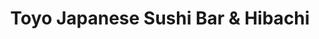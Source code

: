 ---
layout: place
title: Toyo Japanese Sushi Bar & Hibachi
permalink: /mississippi/oxford/toyo-japanese-sushi-bar-hibachi.html
stateAbbr: MS
stateName: Mississippi
cityName: Oxford
seo:
  type: restaurant
  links: http://www.toyooxford.com/
place_id: ChIJV413x2hwgIgRSkBf1vgLoeI
photos:
  - name: >-
      places/ChIJV413x2hwgIgRSkBf1vgLoeI/photos/AeeoHcKSu7Vel_8Gc3_5z8kDGsSiUX4-yiDX1MCwdHSZPV4U3qIACpcfgM6W2ia-XWaDuVuhrTeEDq-3faj4pFWtDcmr4nF7zbP9kB_Gaf_2ym80-CoOx9reFxj_NvKC64fVk6LXeFrpjVW3xx-BivQTHKZke2kYCNgEL9pCQdFrmwdZ_KdUCzfi2YmL8tX94shsNhyMQhViuIkWTOu5ssr2wrG64gI_Y7jevJewRf6-5pPF8mhiJnLgLchaVIcGScPIhg6JuooTV-uHvjuQwuPtSIw0jSTKa28FqEUn-ya1Ylt4og
    widthPx: 1037
    heightPx: 778
    authorAttributions:
      - displayName: Toyo Japanese Sushi Bar & Hibachi
        uri: https://maps.google.com/maps/contrib/106669344587927925029
        photoUri: >-
          https://lh3.googleusercontent.com/a-/ALV-UjVTYOXfCOzLgxCM07dPgFcqSs1SQfXgE71xUw4R7_Ja4TLkS-o=s100-p-k-no-mo
    flagContentUri: >-
      https://www.google.com/local/imagery/report/?cb_client=maps_api_places.places_api&image_key=!1e10!2sAF1QipMy5P6eDbgKzP_4QYWwsu1Ep57NftdzzXc7ElOM&hl=en-US
    googleMapsUri: >-
      https://www.google.com/maps/place//data=!3m4!1e2!3m2!1sAF1QipMy5P6eDbgKzP_4QYWwsu1Ep57NftdzzXc7ElOM!2e10!4m2!3m1!1s0x88807068c7778d57:0xe2a10bf8d65f404a
  - name: >-
      places/ChIJV413x2hwgIgRSkBf1vgLoeI/photos/AeeoHcKwrfWl1BETd4bdW-Qc-kx7DcMgOeBWsqjonGs0qUrUT6B8jGtEACdfs5Z9ZJWDKv833nu-LvrRyovykMKRhVirsWoegzRS1Q1tlMonEwqN4m4Bi9mUgvBda8RKUPlOvm1viVQmXnjgr-2qR59gEWZy-aMwZ5t2Zpn3l-5vu5FOnpbZIyNwoH7RIEcQEk2xaV5dQMirZluzEOCBOgw5j8NiuOU-vg8l2NQmKXdZXJ1p4K8zeufNvrALhqpw34ud8R0Q5_qiHo4h2Aai-ULjbaTDgIR8AdJ6ycBHLaqAiRO7ig
    widthPx: 1600
    heightPx: 1200
    authorAttributions:
      - displayName: Toyo Japanese Sushi Bar & Hibachi
        uri: https://maps.google.com/maps/contrib/106669344587927925029
        photoUri: >-
          https://lh3.googleusercontent.com/a-/ALV-UjVTYOXfCOzLgxCM07dPgFcqSs1SQfXgE71xUw4R7_Ja4TLkS-o=s100-p-k-no-mo
    flagContentUri: >-
      https://www.google.com/local/imagery/report/?cb_client=maps_api_places.places_api&image_key=!1e10!2sAF1QipNrMLAeIngj94L0ngTV-jXvwhERcCRH3zhI7xSS&hl=en-US
    googleMapsUri: >-
      https://www.google.com/maps/place//data=!3m4!1e2!3m2!1sAF1QipNrMLAeIngj94L0ngTV-jXvwhERcCRH3zhI7xSS!2e10!4m2!3m1!1s0x88807068c7778d57:0xe2a10bf8d65f404a
  - name: >-
      places/ChIJV413x2hwgIgRSkBf1vgLoeI/photos/AeeoHcJTBT6Md3_t3nHWF1fbvUcA5kKzcvfKISMFVSmYsKrhpJ4PC9V6PNGP87YFgRsfdakRVXnOSUFQbPZuVN2DErHTVYKkAKARzgf7MudvPKd45IAki2BkmupkEk-qWt7x6FZt6Z0nokxylTNMJl1f0MrjMlzL1bv0_fKbtNxm70_vxNptIPOiFk_k55OSamwJQiJEyWHmk7xb45WtLPm6YzhuQM_icb4jBZWLxZ7PSQo-Yl8vef9zU8uO2ljfEXLM3R7z3UtuZOY1PgOo45_NSt-dQbPesRmyrEVNAgskOAAEjg
    widthPx: 540
    heightPx: 360
    authorAttributions:
      - displayName: Toyo Japanese Sushi Bar & Hibachi
        uri: https://maps.google.com/maps/contrib/106669344587927925029
        photoUri: >-
          https://lh3.googleusercontent.com/a-/ALV-UjVTYOXfCOzLgxCM07dPgFcqSs1SQfXgE71xUw4R7_Ja4TLkS-o=s100-p-k-no-mo
    flagContentUri: >-
      https://www.google.com/local/imagery/report/?cb_client=maps_api_places.places_api&image_key=!1e10!2sAF1QipOiCqFBWZhciZs71bIir0NM0CMpZWH4B6nuZTAp&hl=en-US
    googleMapsUri: >-
      https://www.google.com/maps/place//data=!3m4!1e2!3m2!1sAF1QipOiCqFBWZhciZs71bIir0NM0CMpZWH4B6nuZTAp!2e10!4m2!3m1!1s0x88807068c7778d57:0xe2a10bf8d65f404a
  - name: >-
      places/ChIJV413x2hwgIgRSkBf1vgLoeI/photos/AeeoHcKOaE8V4Us0YqMiSPxKffRusypusRVzFobuzJsNnvKDUanm47ob9a42vkk9MXwLYY5q9hQ6ypRmiWyjcQA7lNvlt_BqMhAjTgZ6qCesi1-Bl360GX1olWG1N78T_DRx2ews8u0Z8KI5EFvpcsD9E3hp7F--iMDrD1mPJo6d1lGlNPBeAP4qZKwyR80MnzA_otGpRqZQ_EcafCWdqKuyAVRn2nl6zaXOjVwuu3VnLi8-F2yPExtD9TbWt-KgWIrv8DEKRon9eKYH7R-qIqZAMh1CrTJUx7sUqU8Z8A5fbckX3A
    widthPx: 720
    heightPx: 511
    authorAttributions:
      - displayName: Toyo Japanese Sushi Bar & Hibachi
        uri: https://maps.google.com/maps/contrib/106669344587927925029
        photoUri: >-
          https://lh3.googleusercontent.com/a-/ALV-UjVTYOXfCOzLgxCM07dPgFcqSs1SQfXgE71xUw4R7_Ja4TLkS-o=s100-p-k-no-mo
    flagContentUri: >-
      https://www.google.com/local/imagery/report/?cb_client=maps_api_places.places_api&image_key=!1e10!2sAF1QipO_FCz86QgLB8E-iyuwzPYCw8dTkHrpJG9LdnD4&hl=en-US
    googleMapsUri: >-
      https://www.google.com/maps/place//data=!3m4!1e2!3m2!1sAF1QipO_FCz86QgLB8E-iyuwzPYCw8dTkHrpJG9LdnD4!2e10!4m2!3m1!1s0x88807068c7778d57:0xe2a10bf8d65f404a
  - name: >-
      places/ChIJV413x2hwgIgRSkBf1vgLoeI/photos/AeeoHcLIbrnp0ixCCVJQKkp058g-t253nP9zIjNKJNOws06ktMOYFdAOtwoVax0I66Yxko88YnHIMndGs_OxiKl63hlvLlDelKgScIGWAKtbav8npzygCRkEs79kL51rIBYCjg-zyG0JkrF8LZ1jXKwp46WjNdQrFhf9__HFxpgHC6vaBieg4KTFpFkzRJ4UA6v1RI26WtWmQBCxFejkuk6EY5fN4k-LTkAyst0nisS9bdS6s-bF7IFkPE63924AqJ0CoVVxjGFcXTQGTQme9z7gjY09ygD3vDstIeuK5_CLtByUISCcwn0jYwRpjgnW2zapX1sJlUrEQAUsrGPpRGgo0o7iuTs8mbZmsvZngInRb89HmLsmESIzYgfv6Uzpw34S-gGPxz1kGpgph9f5XS84r-J_68bqc_sinzspPCybxAvkAg
    widthPx: 4800
    heightPx: 3600
    authorAttributions:
      - displayName: Lacy Lane
        uri: https://maps.google.com/maps/contrib/113923179917912557650
        photoUri: >-
          https://lh3.googleusercontent.com/a-/ALV-UjUacuj4YKVtjgny5VpFN6yqGrVymPs8kZHVpEV_ukRpIRX0FR1Q=s100-p-k-no-mo
    flagContentUri: >-
      https://www.google.com/local/imagery/report/?cb_client=maps_api_places.places_api&image_key=!1e10!2sCIHM0ogKEICAgID5sYP2UA&hl=en-US
    googleMapsUri: >-
      https://www.google.com/maps/place//data=!3m4!1e2!3m2!1sCIHM0ogKEICAgID5sYP2UA!2e10!4m2!3m1!1s0x88807068c7778d57:0xe2a10bf8d65f404a
  - name: >-
      places/ChIJV413x2hwgIgRSkBf1vgLoeI/photos/AeeoHcJblPovNkRdbD_lMDlm-N5ZYUoGtNOH59EffOfhFwD2YmnAV9KdDVKCzN_KarAgyVEF0wrmu8DW7xm_WjfRXqgzwBAHH9uCCInay5Sk-_641usNglQBt1z1ZH0bq0nfJztc6Kay0kOe0Q1Joxes_V6-ldcbDMG7_wLsYtpsNTCEwHs1d0rYA3skTk355IZ2ri_L8W7OPRN3gocZhHMxW1EnQiCj9PcsELInQUEo4DxODCmVT3Sta6ER2pvD0k2_yep4MOpQmfZOhrn5ha2CPnbUUk0Yf0bYnTp5PyoS-lJXuaaRu6oSZa5rayqTz1-pIxw1Wmg_0tI0JijII_tFVP7--ccWVDwglc3YVqTkIP-VTlfDx3pTX_C6Oh296Cq2WcrVrJDPlpUC47TaQC2_68iX8FNDsed_sfA4oqaRhqdXM28a
    widthPx: 3000
    heightPx: 4000
    authorAttributions:
      - displayName: Edward Smith
        uri: https://maps.google.com/maps/contrib/112739354616878122974
        photoUri: >-
          https://lh3.googleusercontent.com/a-/ALV-UjUV06wIlWDxDmTZINxCNg3gwvIdXDaBis8hJQzWBuEpJY_9FeA=s100-p-k-no-mo
    flagContentUri: >-
      https://www.google.com/local/imagery/report/?cb_client=maps_api_places.places_api&image_key=!1e10!2sCIHM0ogKEICAgMCght_NrgE&hl=en-US
    googleMapsUri: >-
      https://www.google.com/maps/place//data=!3m4!1e2!3m2!1sCIHM0ogKEICAgMCght_NrgE!2e10!4m2!3m1!1s0x88807068c7778d57:0xe2a10bf8d65f404a
  - name: >-
      places/ChIJV413x2hwgIgRSkBf1vgLoeI/photos/AeeoHcI15bNoMfHymJtk0i7_2c1fSXN2zx6SHs-YI4gEH5DXdnJkMSNJJtaiVRQWEvaQiep4OeNhw6q1RYnCf8lN4lMxqLDDxxjLltctAc2NTAVa23FipGvVCKVoYOIOdq-z0fLAR_vyaANPzLVKChKVkTRTHEjuQ55tlSuD8avw_2d03-jeKEJnvbiJfqTWJG_gW1TuUL5Ql-WKViVSeaqSo2hYAtYsCLinJCIGiQm5LIvH8r_gQqEJtM1b7sFj4lS9dxK7J54bR34nl9RcxZMaF8Sn-Qzrt3GCdKiTxLNLvflEy7CVYxLIqr9husTIIWYUmIFZp2LheQdzd-Q6AlH2fkjdIFQuE4VBGmmrLLm0TEX9-87unP3UV_tQR0K0MIw9RxfxZcuEwNlvZTjOHxbM088shE49WMZoVmDyLxpFsiQPXKf2
    widthPx: 3000
    heightPx: 4000
    authorAttributions:
      - displayName: Sabbir Hossain
        uri: https://maps.google.com/maps/contrib/108283829857182774564
        photoUri: >-
          https://lh3.googleusercontent.com/a/ACg8ocL8q2IvtwTdOhUehqDxoRZnwBoGKJ_BH_D7j6G7TFlJJyzgTlA=s100-p-k-no-mo
    flagContentUri: >-
      https://www.google.com/local/imagery/report/?cb_client=maps_api_places.places_api&image_key=!1e10!2sCIHM0ogKEICAgICnl52lsQE&hl=en-US
    googleMapsUri: >-
      https://www.google.com/maps/place//data=!3m4!1e2!3m2!1sCIHM0ogKEICAgICnl52lsQE!2e10!4m2!3m1!1s0x88807068c7778d57:0xe2a10bf8d65f404a
  - name: >-
      places/ChIJV413x2hwgIgRSkBf1vgLoeI/photos/AeeoHcJpQeIs0HoS7UIr08EF4HwEL70KRbcWkvJn6NThB4gPUL2hozlsG1YE1KdICtYaWbCqXcCVKaImiDG586WVjcyuCSd6oMf6k0hglQYARzPgO--ShGeYmzilq44B9_ld2Zn9CkVwXXie7R858hCXpUo1CI6YrzRJXl5HYYwvw-WUoqj4tt-OXV-6N-nLm7dxoopd7_3_XX6WtxVFfrjJ2s4stZlBgNiubofxpeYENV0p5PDLGu3NLgLySFcOcaoC0eURJxj3LdTLI3tVPn0RcaiqoYxJlNw8pBNNj1UMMzMcK2TOCOvjngvaNA0m0Cf0rw9yqZlLKinwlmKDT6oD-MLi_BjWWENEe9CBWS8TpOxaAp00XCfiGD_nlsGAoqplPCQ5wCKhrnmdlS2APzUmwhxMnDH81Etvl55tfHhQdgRw_g
    widthPx: 4032
    heightPx: 3024
    authorAttributions:
      - displayName: Willie Mounce
        uri: https://maps.google.com/maps/contrib/106988510733505689640
        photoUri: >-
          https://lh3.googleusercontent.com/a-/ALV-UjVQqe8Yo84GDnxma7PBZGNsmH_EwqU0R9lHENKGXPcI2hUDSaM2zQ=s100-p-k-no-mo
    flagContentUri: >-
      https://www.google.com/local/imagery/report/?cb_client=maps_api_places.places_api&image_key=!1e10!2sCIHM0ogKEICAgICVuuX0PA&hl=en-US
    googleMapsUri: >-
      https://www.google.com/maps/place//data=!3m4!1e2!3m2!1sCIHM0ogKEICAgICVuuX0PA!2e10!4m2!3m1!1s0x88807068c7778d57:0xe2a10bf8d65f404a
  - name: >-
      places/ChIJV413x2hwgIgRSkBf1vgLoeI/photos/AeeoHcJ00sIgtA4Nop1nHErmSmnEi_GFuXSCqGfExtbNPayKgbqV97U4LLovlN7SeeZVpV-YEYJQ1zQx_isT83c4133VGyLyJ7KAWU3OkRVhRZdytAvt5Dq74SAOrG7NNAB5bQOiaBNHLCiMEokXeH_IxLwHXHe5gq4mqY7HeV1LH15klCPN8XfTeK0LIqkFTadON6xKOPIFXimdFyn2Ut67Pkl9vzEMQR5sc8Rfn6f4aD2t6jeiNezyRyW-MXdbDuomEd5JMYaJpffEOH1SmiXtmOPYuUWYB8_WRY58hMWme1KkCvbRs6uVe-7wDzJ1NPU_f6BlXX0F0KdKMBSJom0Sr-jgNL1mF_niSuA7tfH0eV0gki-pYgNdnHRteBbV8A2G-yMZ6v5eVLBJToismo1fwtaFYpOgSn1bVbKXdZxRTa3awA
    widthPx: 3000
    heightPx: 4000
    authorAttributions:
      - displayName: Sabbir Hossain
        uri: https://maps.google.com/maps/contrib/108283829857182774564
        photoUri: >-
          https://lh3.googleusercontent.com/a/ACg8ocL8q2IvtwTdOhUehqDxoRZnwBoGKJ_BH_D7j6G7TFlJJyzgTlA=s100-p-k-no-mo
    flagContentUri: >-
      https://www.google.com/local/imagery/report/?cb_client=maps_api_places.places_api&image_key=!1e10!2sCIHM0ogKEICAgIDj2N2xUQ&hl=en-US
    googleMapsUri: >-
      https://www.google.com/maps/place//data=!3m4!1e2!3m2!1sCIHM0ogKEICAgIDj2N2xUQ!2e10!4m2!3m1!1s0x88807068c7778d57:0xe2a10bf8d65f404a
  - name: >-
      places/ChIJV413x2hwgIgRSkBf1vgLoeI/photos/AeeoHcKFEK_RWIkTSw7YwUso6oZ4pEvu1x5yZzJ_lYtrqZMyvIgJ2wKHvMzRH5ED1oER2cv6ce_4dVSVwMjxp8CYdx6YjDiEHsQyjj7OysnBCrckhJfo6B3ZsFfpagiCibCdUcvw5QMx9d55ZVGWps79DnrfkL8fIZsod2P7cUN0wko6abCO6ux5bQLXDLlrLAQMiHpI-JMRQ_KAJCeOYsh_EwDe60NgRmaJOIndAm_ZIBkVTpZnoQ7s7svhqab25frEadTJlZ32BM2Eoq1kXgVCsJebI2nwrWjpYsJhJAk-r-H3Rz4icWZuty96QV8GjgTKFCo-eDHBIVbGRDPSl2o5JIfq7WysRpfa5mRJXbo4aZQMxgkVxcaEBQN2l3D517rJd8HcrwbRQ4OaeMVvm3nQtXF12ub9Gk1YcbzsYLvSw225Vg
    widthPx: 3024
    heightPx: 4032
    authorAttributions:
      - displayName: Eric Shields
        uri: https://maps.google.com/maps/contrib/109390188306901177048
        photoUri: >-
          https://lh3.googleusercontent.com/a/ACg8ocL48ROcA0dlhycrjqEZO7I5-wZ4nYIuiQUftcsQyt-ncyihSg=s100-p-k-no-mo
    flagContentUri: >-
      https://www.google.com/local/imagery/report/?cb_client=maps_api_places.places_api&image_key=!1e10!2sCIHM0ogKEICAgICa3NbFOw&hl=en-US
    googleMapsUri: >-
      https://www.google.com/maps/place//data=!3m4!1e2!3m2!1sCIHM0ogKEICAgICa3NbFOw!2e10!4m2!3m1!1s0x88807068c7778d57:0xe2a10bf8d65f404a
address: '2305 Jackson Ave W #207, Oxford, MS 38655, USA'
street: '2305 Jackson Ave W #207'
city: Oxford
state: MS
zip: '38655'
country: USA
neighborhood: null
latitude: '34.364432'
longitude: '-89.563187'
accessibility_options:
  wheelchairAccessibleParking: true
  wheelchairAccessibleEntrance: true
  wheelchairAccessibleRestroom: true
  wheelchairAccessibleSeating: true
business_status: OPERATIONAL
name: Toyo Japanese Sushi Bar & Hibachi
google_maps_links:
  directionsUri: >-
    https://www.google.com/maps/dir//''/data=!4m7!4m6!1m1!4e2!1m2!1m1!1s0x88807068c7778d57:0xe2a10bf8d65f404a!3e0
  placeUri: https://maps.google.com/?cid=16330346887198490698
  writeAReviewUri: >-
    https://www.google.com/maps/place//data=!4m3!3m2!1s0x88807068c7778d57:0xe2a10bf8d65f404a!12e1
  reviewsUri: >-
    https://www.google.com/maps/place//data=!4m4!3m3!1s0x88807068c7778d57:0xe2a10bf8d65f404a!9m1!1b1
  photosUri: >-
    https://www.google.com/maps/place//data=!4m3!3m2!1s0x88807068c7778d57:0xe2a10bf8d65f404a!10e5
primary_type: Restaurant
opening_hours:
  regular: null
  current: null
secondary_opening_hours:
  regular:
    weekdayDescriptions: null
    type: null
  current:
    weekdayDescriptions: null
    type: null
phone: (662) 232-8668
price_level: PRICE_LEVEL_MODERATE
price_range: null
rating: '4.5'
rating_count: 0
website: http://www.toyooxford.com/
description: >-
  Discover Toyo Japanese Sushi Bar in Oxford, MS$$$Toyo Japanese Sushi Bar &
  Hibachi in Oxford, MS, stands out as a welcoming spot for fresh sushi and
  interactive hibachi dining, perfect for those seeking top-rated Japanese
  cuisine nearby. This eatery features a spacious layout with teppanyaki-style
  meals cooked right at your table, blending entertainment with flavorful dishes
  like sushi rolls and hearty bento boxes. Accessibility is a key highlight,
  with options like wheelchair-friendly entrances and seating that make it easy
  for everyone to enjoy. The bar adds to the appeal with happy hour specials and
  a variety of cocktails, making it a go-to choice for casual meals or group
  gatherings at sushi restaurants in the area. Whether you're looking for sushi
  places near me or a fun night out, Toyo's combination of quality ingredients
  and lively atmosphere ensures a memorable visit.
generative_summary: >-
  Discover Toyo Japanese Sushi Bar in Oxford, MS$$$Toyo Japanese Sushi Bar &
  Hibachi in Oxford, MS, stands out as a welcoming spot for fresh sushi and
  interactive hibachi dining, perfect for those seeking top-rated Japanese
  cuisine nearby. This eatery features a spacious layout with teppanyaki-style
  meals cooked right at your table, blending entertainment with flavorful dishes
  like sushi rolls and hearty bento boxes. Accessibility is a key highlight,
  with options like wheelchair-friendly entrances and seating that make it easy
  for everyone to enjoy. The bar adds to the appeal with happy hour specials and
  a variety of cocktails, making it a go-to choice for casual meals or group
  gatherings at sushi restaurants in the area. Whether you're looking for sushi
  places near me or a fun night out, Toyo's combination of quality ingredients
  and lively atmosphere ensures a memorable visit.
generative_disclosure: Summarized by AI using the Grok-3-Mini model.
reviews:
  - name: >-
      places/ChIJV413x2hwgIgRSkBf1vgLoeI/reviews/ChZDSUhNMG9nS0VJQ0FnTUNnaHFfdGRREAE
    relativePublishTimeDescription: a month ago
    rating: 5
    text:
      text: >-
        When We come to Oxford to visit my father, this is his favorite place to
        go to get sushi. The atmosphere is very nice and the background music is
        not so loud that you can not have a conversation with those at your
        table. The Bento box lunch is a huge portion, and I appreciate that they
        offer soy wrap for sushi, which my father prefers. When we have large
        family gatherings, we enjoy sitting at the hibachi tables and have never
        had disappointing meals and the grandkids always have great fun with the
        chefs.
      languageCode: en
    originalText:
      text: >-
        When We come to Oxford to visit my father, this is his favorite place to
        go to get sushi. The atmosphere is very nice and the background music is
        not so loud that you can not have a conversation with those at your
        table. The Bento box lunch is a huge portion, and I appreciate that they
        offer soy wrap for sushi, which my father prefers. When we have large
        family gatherings, we enjoy sitting at the hibachi tables and have never
        had disappointing meals and the grandkids always have great fun with the
        chefs.
      languageCode: en
    authorAttribution:
      displayName: Edward Smith
      uri: https://www.google.com/maps/contrib/112739354616878122974/reviews
      photoUri: >-
        https://lh3.googleusercontent.com/a-/ALV-UjUV06wIlWDxDmTZINxCNg3gwvIdXDaBis8hJQzWBuEpJY_9FeA=s128-c0x00000000-cc-rp-mo-ba2
    publishTime: '2025-02-16T15:24:29.492573Z'
    flagContentUri: >-
      https://www.google.com/local/review/rap/report?postId=ChZDSUhNMG9nS0VJQ0FnTUNnaHFfdGRREAE&d=17924085&t=1
    googleMapsUri: >-
      https://www.google.com/maps/reviews/data=!4m6!14m5!1m4!2m3!1sChZDSUhNMG9nS0VJQ0FnTUNnaHFfdGRREAE!2m1!1s0x88807068c7778d57:0xe2a10bf8d65f404a
  - name: >-
      places/ChIJV413x2hwgIgRSkBf1vgLoeI/reviews/ChdDSUhNMG9nS0VJQ0FnTURRN2ZiVm1RRRAB
    relativePublishTimeDescription: a month ago
    rating: 5
    text:
      text: >-
        This place was so clean and so delicious!! Everyone here is extremely
        nice and the service was amazing!! It was a totally fun and unique
        experience and they truly are so funny and happy to help!! The servers
        are so nice and diligent and the chefs are so fast and friendly!!
      languageCode: en
    originalText:
      text: >-
        This place was so clean and so delicious!! Everyone here is extremely
        nice and the service was amazing!! It was a totally fun and unique
        experience and they truly are so funny and happy to help!! The servers
        are so nice and diligent and the chefs are so fast and friendly!!
      languageCode: en
    authorAttribution:
      displayName: sadie alexander
      uri: https://www.google.com/maps/contrib/112091538830760608536/reviews
      photoUri: >-
        https://lh3.googleusercontent.com/a-/ALV-UjXHZsKihzubBBS5b-NBfZ3M38hZKIoz1mfFWMCex4wd9xUkWgsJ=s128-c0x00000000-cc-rp-mo-ba3
    publishTime: '2025-03-13T05:45:30.522949Z'
    flagContentUri: >-
      https://www.google.com/local/review/rap/report?postId=ChdDSUhNMG9nS0VJQ0FnTURRN2ZiVm1RRRAB&d=17924085&t=1
    googleMapsUri: >-
      https://www.google.com/maps/reviews/data=!4m6!14m5!1m4!2m3!1sChdDSUhNMG9nS0VJQ0FnTURRN2ZiVm1RRRAB!2m1!1s0x88807068c7778d57:0xe2a10bf8d65f404a
  - name: >-
      places/ChIJV413x2hwgIgRSkBf1vgLoeI/reviews/ChdDSUhNMG9nS0VJQ0FnSUNWdXVYMG5BRRAB
    relativePublishTimeDescription: a year ago
    rating: 4
    text:
      text: >-
        I ordered the vegetable soup and the veggie spring rolls. The vegetables
        in the soup were rather large. The soup had a good taste, but I added
        quite a bit of the seasoning they bring you. This helped it tremendously
        by giving it a little spice. The spring rolls were okay. Im going to say
        they are not made fresh, but that’s just my opinion. They could easily
        do a handmade one with fresh veggies, but not many places do this that
        I’m aware of. They tasted like any other frozen spring roll you buy
        anywhere. We went for our office Christmas party. The service was great,
        and everyone seemed pleased with their food. The table was very clean,
        as well as the silver ware and plates and bowls. I am a diabetic so I
        opted out of the traditional meal with the rice. The three stars on the
        food is specifically for what I ordered, not my coworkers. They all
        seemed very pleased with theirs.
      languageCode: en
    originalText:
      text: >-
        I ordered the vegetable soup and the veggie spring rolls. The vegetables
        in the soup were rather large. The soup had a good taste, but I added
        quite a bit of the seasoning they bring you. This helped it tremendously
        by giving it a little spice. The spring rolls were okay. Im going to say
        they are not made fresh, but that’s just my opinion. They could easily
        do a handmade one with fresh veggies, but not many places do this that
        I’m aware of. They tasted like any other frozen spring roll you buy
        anywhere. We went for our office Christmas party. The service was great,
        and everyone seemed pleased with their food. The table was very clean,
        as well as the silver ware and plates and bowls. I am a diabetic so I
        opted out of the traditional meal with the rice. The three stars on the
        food is specifically for what I ordered, not my coworkers. They all
        seemed very pleased with theirs.
      languageCode: en
    authorAttribution:
      displayName: Willie Mounce
      uri: https://www.google.com/maps/contrib/106988510733505689640/reviews
      photoUri: >-
        https://lh3.googleusercontent.com/a-/ALV-UjVQqe8Yo84GDnxma7PBZGNsmH_EwqU0R9lHENKGXPcI2hUDSaM2zQ=s128-c0x00000000-cc-rp-mo-ba5
    publishTime: '2023-12-06T19:35:06.968508Z'
    flagContentUri: >-
      https://www.google.com/local/review/rap/report?postId=ChdDSUhNMG9nS0VJQ0FnSUNWdXVYMG5BRRAB&d=17924085&t=1
    googleMapsUri: >-
      https://www.google.com/maps/reviews/data=!4m6!14m5!1m4!2m3!1sChdDSUhNMG9nS0VJQ0FnSUNWdXVYMG5BRRAB!2m1!1s0x88807068c7778d57:0xe2a10bf8d65f404a
  - name: >-
      places/ChIJV413x2hwgIgRSkBf1vgLoeI/reviews/ChdDSUhNMG9nS0VJQ0FnSUNMMUs3TDNBRRAB
    relativePublishTimeDescription: 10 months ago
    rating: 4
    text:
      text: >-
        Very nice sushi restaurant. Not the most attentive service but it wasn't
        bad by any means. Sushi and hibachi were both excellent. Sashimi were
        very large pieces. The roll I had was a little bland. But it did come
        with spicy ponzu which made up for it. Excellent presentation on the
        appetizer and the meal. Will definitely be back.
      languageCode: en
    originalText:
      text: >-
        Very nice sushi restaurant. Not the most attentive service but it wasn't
        bad by any means. Sushi and hibachi were both excellent. Sashimi were
        very large pieces. The roll I had was a little bland. But it did come
        with spicy ponzu which made up for it. Excellent presentation on the
        appetizer and the meal. Will definitely be back.
      languageCode: en
    authorAttribution:
      displayName: Ferrum Campitor
      uri: https://www.google.com/maps/contrib/100547907222201740842/reviews
      photoUri: >-
        https://lh3.googleusercontent.com/a-/ALV-UjUpefPK_YvtSS9R0EHvn5n8YR16mv6HamvqkqwCJ0_--BaFgow=s128-c0x00000000-cc-rp-mo-ba5
    publishTime: '2024-06-15T17:46:33.175395Z'
    flagContentUri: >-
      https://www.google.com/local/review/rap/report?postId=ChdDSUhNMG9nS0VJQ0FnSUNMMUs3TDNBRRAB&d=17924085&t=1
    googleMapsUri: >-
      https://www.google.com/maps/reviews/data=!4m6!14m5!1m4!2m3!1sChdDSUhNMG9nS0VJQ0FnSUNMMUs3TDNBRRAB!2m1!1s0x88807068c7778d57:0xe2a10bf8d65f404a
  - name: >-
      places/ChIJV413x2hwgIgRSkBf1vgLoeI/reviews/ChZDSUhNMG9nS0VJQ0FnSUNIX2ZuRkZBEAE
    relativePublishTimeDescription: 7 months ago
    rating: 1
    text:
      text: >-
        I recently ate at Toyo and let me just say that their sushi is not good.
        The tuna was bad and the avocado was browning. The noodles were fine,
        kind of soggy, but our waitress was nice. After leaving that night, I
        told myself that I would never eat here again. Three days later, my
        cousin had a craving for those specific noodles. She called to make the
        order and this is how the conversation went.

        My cousin: Hey, can I do a pick up order for Yaki Udon. Can you make
        sure it has no mushrooms, onions, and carrots?

        Worker: Umm…I don’t think it has vegetables in it.

        My cousin: Yes it does, I’ve eaten it before.

        Worker: Do you want me to just put no veggies?

        My cousin: No because I want the cabbage and other veggies. I just don’t
        want onions, mushrooms, and carrots.

        Worker: Well what veggies do you want?

        My cousin: I want everything but mushrooms, carrots and onions.

        Fast forward, I went to pick up the food, expecting they listened to my
        cousin’s wishes, and when we got home we had everything in it that we
        did not want. This dish was not only for her but for her children.

        We called complaining, and they said that they could make it again, but
        we would have to switch it out. By this time, it was already 10:00 p.m,
        and we did not want to have to leave and waste gas after their mistake.
        So, we called and asked for a refund instead, and they continued to say
        we had to drive to their restaurant and return the dish if we wanted a
        refund. All in all, I think Toyo not only has bad food, but terrible
        customer service. It was obvious that they did not care about making
        their customer’s happy, but rather making money. I would highly
        recommend Kabuki instead 
      languageCode: en
    originalText:
      text: >-
        I recently ate at Toyo and let me just say that their sushi is not good.
        The tuna was bad and the avocado was browning. The noodles were fine,
        kind of soggy, but our waitress was nice. After leaving that night, I
        told myself that I would never eat here again. Three days later, my
        cousin had a craving for those specific noodles. She called to make the
        order and this is how the conversation went.

        My cousin: Hey, can I do a pick up order for Yaki Udon. Can you make
        sure it has no mushrooms, onions, and carrots?

        Worker: Umm…I don’t think it has vegetables in it.

        My cousin: Yes it does, I’ve eaten it before.

        Worker: Do you want me to just put no veggies?

        My cousin: No because I want the cabbage and other veggies. I just don’t
        want onions, mushrooms, and carrots.

        Worker: Well what veggies do you want?

        My cousin: I want everything but mushrooms, carrots and onions.

        Fast forward, I went to pick up the food, expecting they listened to my
        cousin’s wishes, and when we got home we had everything in it that we
        did not want. This dish was not only for her but for her children.

        We called complaining, and they said that they could make it again, but
        we would have to switch it out. By this time, it was already 10:00 p.m,
        and we did not want to have to leave and waste gas after their mistake.
        So, we called and asked for a refund instead, and they continued to say
        we had to drive to their restaurant and return the dish if we wanted a
        refund. All in all, I think Toyo not only has bad food, but terrible
        customer service. It was obvious that they did not care about making
        their customer’s happy, but rather making money. I would highly
        recommend Kabuki instead 
      languageCode: en
    authorAttribution:
      displayName: Ivy Nguyen
      uri: https://www.google.com/maps/contrib/109153119114272809454/reviews
      photoUri: >-
        https://lh3.googleusercontent.com/a/ACg8ocL4qPxv2Yr652f6sIsladWbWSGGO0YH6X4epcVc8lqJRNJo3g=s128-c0x00000000-cc-rp-mo
    publishTime: '2024-09-08T03:23:29.964153Z'
    flagContentUri: >-
      https://www.google.com/local/review/rap/report?postId=ChZDSUhNMG9nS0VJQ0FnSUNIX2ZuRkZBEAE&d=17924085&t=1
    googleMapsUri: >-
      https://www.google.com/maps/reviews/data=!4m6!14m5!1m4!2m3!1sChZDSUhNMG9nS0VJQ0FnSUNIX2ZuRkZBEAE!2m1!1s0x88807068c7778d57:0xe2a10bf8d65f404a
review_summary: >-
  What Customers Are Saying About the Experience$$$Visitors often rave about the
  delicious sushi and hibachi options, noting that the fresh flavors and
  generous portions make for a satisfying meal that's worth returning for. Many
  appreciate the fun, interactive vibe at the hibachi tables, which adds
  excitement and keeps things engaging for families and groups alike. While
  service is generally described as friendly and attentive, some folks mention
  occasional slip-ups like inconsistent preparation or minor order mix-ups that
  could use improvement. Overall, the upbeat atmosphere and tasty dishes like
  the bento box lunch earn high marks, creating a lighthearted spot for anyone
  hunting for best sushi near me. Despite a few mixed experiences, the general
  consensus leans positive, making it a solid pick for those wanting reliable
  Japanese fare with a fun twist.
review_disclosure: Summarized by AI using the Grok-3-Mini model.
parking_options:
  freeParkingLot: true
  freeStreetParking: true
  paidStreetParking: false
  valetParking: false
payment_options:
  acceptsCreditCards: true
  acceptsDebitCards: true
  acceptsCashOnly: false
  acceptsNfc: true
allow_dogs: null
curbside_pickup: true
delivery: true
dine_in: true
good_for_children: true
good_for_groups: true
good_for_sports: false
live_music: false
menu_for_children: true
outdoor_seating: false
reservable: true
restroom: true
serves_beer: true
serves_breakfast: false
serves_brunch: false
serves_cocktails: true
serves_coffee: null
serves_dinner: true
serves_dessert: true
serves_lunch: true
serves_vegetarian_food: null
serves_wine: true
takeout: true
update_category: pro
places_description: >-
  Spacious, kid-friendly Japanese eatery specializing in sushi & hibachi fare,
  plus happy hour.

---
